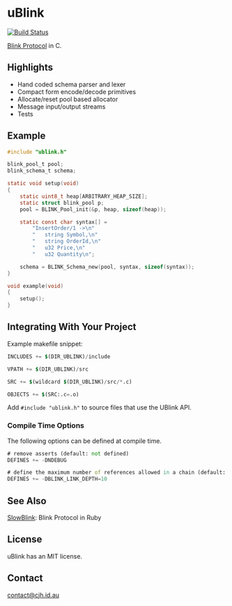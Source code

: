 uBlink
=======

[![Build Status](https://travis-ci.org/cjhdev/ublink.svg?branch=master)](https://travis-ci.org/cjhdev/ublink)

[Blink Protocol](http://www.blinkprotocol.org/ "Blink Protocol") in C.

## Highlights

- Hand coded schema parser and lexer
- Compact form encode/decode primitives
- Allocate/reset pool based allocator
- Message input/output streams
- Tests

## Example

~~~ C
#include "ublink.h"

blink_pool_t pool;
blink_schema_t schema;

static void setup(void)
{
    static uint8_t heap[ARBITRARY_HEAP_SIZE];
    static struct blink_pool p;
    pool = BLINK_Pool_init(&p, heap, sizeof(heap));

    static const char syntax[] =
        "InsertOrder/1 ->\n"
        "   string Symbol,\n"
        "   string OrderId,\n"
        "   u32 Price,\n"
        "   u32 Quantity\n";

    schema = BLINK_Schema_new(pool, syntax, sizeof(syntax));
}

void example(void)
{
    setup();
}
~~~

## Integrating With Your Project

Example makefile snippet:

~~~ mf
INCLUDES += $(DIR_UBLINK)/include

VPATH += $(DIR_UBLINK)/src

SRC += $(wildcard $(DIR_UBLINK)/src/*.c)

OBJECTS += $(SRC:.c=.o)
~~~

Add `#include "ublink.h"` to source files that use the UBlink API.


### Compile Time Options

The following options can be defined at compile time. 

~~~ mf
# remove asserts (default: not defined)
DEFINES += -DNDEBUG

# define the maximum number of references allowed in a chain (default: 10)
DEFINES += -DBLINK_LINK_DEPTH=10
~~~

## See Also

[SlowBlink](https://github.com/cjhdev/slow_blink "SlowBlink"): Blink Protocol in Ruby

## License

uBlink has an MIT license.

## Contact

contact@cjh.id.au
    

